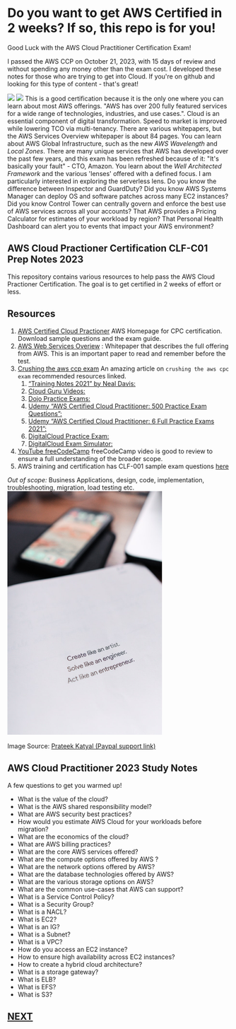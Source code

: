 # Do you want to get AWS Certified in 2 weeks? If so, this repo is for you!

Good Luck with the AWS Cloud Practitioner Certification Exam! 

I passed the AWS CCP on October 21, 2023, with 15 days of review and without spending any money other than the exam 
cost. I 
developed these notes for those who are trying to get into Cloud. If you're on github and looking for this type of content - that's great!

![](./assets/aws-ccp-score.png)
<img src="https://d1.awsstatic.com/training-and-certification/certification-badges/AWS-Certified-Cloud-Practitioner_badge.634f8a21af2e0e956ed8905a72366146ba22b74c.png"/>
This is a good certification because it is the only one where you can learn about most AWS offerings. "AWS has over 200 fully featured services for a wide range of technologies, industries, and use cases.". Cloud is an essential component of digital transformation. Speed to market is improved while lowering TCO via multi-tenancy.  There are various whitepapers, but the AWS Services Overview whitepaper is about 84 pages. You can learn about AWS Global Infrastructure, such as the new _AWS Wavelength_ and _Local Zones_. There are many unique services that AWS has developed over the past few years, and this exam has been refreshed because of it: "It's basically your fault" - CTO, Amazon. You learn about the _Well Architected Framework_ and the various 'lenses' offered with a defined focus. I am particularly interested in exploring the serverless lens. Do you know the difference between Inspector and GuardDuty? Did you know AWS Systems Manager can deploy OS and software patches across many EC2 instances? Did you know Control Tower can centrally govern and enforce the best use of AWS services across all your accounts? That AWS provides a Pricing Calculator for estimates of your workload by region? That Personal Health Dashboard can alert you to events that impact your AWS environment?
## AWS Cloud Practioner Certification CLF-C01 Prep Notes 2023

This repository contains various resources to help pass the AWS Cloud Practioner Certification. The goal is to get certified in 2 weeks of effort or less.



## Resources

1. [AWS Certified Cloud Practioner](https://aws.amazon.com/certification/certified-cloud-practitioner/) AWS Homepage for CPC certification. Download sample questions and the exam guide. 
1. [AWS Web Services Overiew](https://docs.aws.amazon.com/whitepapers/latest/aws-overview/introduction.html?did=wp_card&trk=wp_card) : Whitepaper that describes the full offering from AWS. This is an important paper to read and remember before the test.
1. [Crushing the aws ccp exam](https://www.capitalone.com/tech/cloud/crushing-the-aws-ccp-exam/) An amazing article on `crushing the aws cpc exam` recommended resources linked.
    1. [“Training Notes 2021” by Neal Davis:](https://www.amazon.com/Certified-Cloud-Practitioner-Training-Notes/dp/1073015513/ref=sr_1_3?dchild=1&keywords=aws+certified+cloud+practitioner+neal+davis&qid=1610118897&s=books&sr=1-3)
    1. [Cloud Guru Videos:](https://learn.acloud.guru/course/aws-certified-cloud-practitioner/dashboard)
    1. [Dojo Practice Exams:](https://portal.tutorialsdojo.com/courses/free-aws-certified-cloud-practitioner-practice-exams-sampler/)
    1. [Udemy “AWS Certified Cloud Practitioner: 500 Practice Exam Questions”:](https://www.udemy.com/share/101Xl6AEATeVlWRnsB/)
    1. [Udemy “AWS Certified Cloud Practitioner: 6 Full Practice Exams 2021”:](https://www.udemy.com/share/1013maAEATeVlWRnsB/)
    1. [DigitalCloud Practice Exam:](https://learn.digitalcloud.training/exams/)
    1. [DigitalCloud Exam Simulator:](https://learn.digitalcloud.training/exams/exam-simulation-for-aws-cloud-practitioner/)
1. [YouTube freeCodeCamp](https://www.youtube.com/watch?v=SOTamWNgDKc) freeCodeCamp video is good to review to ensure a full understanding of the broader scope.
1. AWS training and certification has CLF-001 sample exam questions [here](https://d1.awsstatic.com/training-and-certification/docs-cloud-practitioner/AWS-Certified-Cloud-Practitioner_Sample-Questions.pdf)

_Out of scope:_ Business Applications, design, code, implementation, troubleshooting, migration, load testing etc.
<img src="./assets/pexels-prateek-katyal-6298482.jpg" width="350px"/>

Image Source: [Prateek Katyal (Paypal support link)](https://www.paypal.com/cgi-bin/webscr?business=add.prateek%40gmail.com&cmd=_donations&currency_code=USD&item_name=Prateek+Katyal+-+Pexels&item_number=https%3A%2F%2Fwww.pexels.com%2Fphoto%2Finspirational-quote-printed-on-paper-6298482%2F&lc=US&notify_url=https%3A%2F%2Fwww.pexels.com%2Fcallback%2Fdonation%2Fpaypal%2F1395826%2F%3Ftoken%3DbWVkaXVtX2lkPTYyOTg0ODImbm9uY2U9d2M2M2lxMHhFaGVYNmFUdlpOLUVMZyZzZW5kZXJfaWQ9&return=https://pexels.com/@prateekkatyal/)

## AWS Cloud Practitioner 2023 Study Notes
A few questions to get you warmed up!
* What is the value of the cloud?
* What is the AWS shared responsibility model?
* What are AWS security best practices?
* How would you estimate AWS Cloud for your workloads before migration?
* What are the economics of the cloud?
* What are AWS billing practices?
* What are the core AWS services offered?
* What are the compute options offered by AWS ?
* What are the network options offered by AWS?
* What are the database technologies offered by AWS?
* What are the various storage options on AWS?
* What are the common use-cases that AWS can support?
* What is a Service Control Policy?
* What is a Security Group?
* What is a NACL?
* What is EC2?
* What is an IG?
* What is a Subnet?
* What is a VPC?
* How do you access an EC2 instance?
* How to ensure high availability across EC2 instances?
* How to create a hybrid cloud architecture?
* What is a storage gateway?
* What is ELB?
* What is EFS?
* What is S3?


## [NEXT](./01-Value_Of_AWS_Cloud.md)
